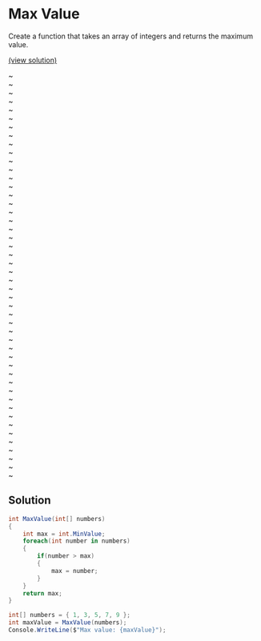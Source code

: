 # Max Value

Create a function that takes an array of integers and returns the maximum value.

[(view solution)](#solution)

~  
~  
~  
~  
~  
~  
~  
~  
~  
~  
~  
~  
~  
~  
~  
~  
~  
~  
~  
~  
~  
~  
~  
~  
~  
~  
~  
~  
~  
~  
~  
~  
~  
~  
~  
~  
~  
~  
~  
~  
~  
~  
~  
~  
~  
~  
~  
~  

## Solution

```csharp
int MaxValue(int[] numbers)
{
	int max = int.MinValue;
	foreach(int number in numbers)
	{
		if(number > max)
		{
			max = number;
		}
	}
	return max;
}

int[] numbers = { 1, 3, 5, 7, 9 };
int maxValue = MaxValue(numbers);
Console.WriteLine($"Max value: {maxValue}");
```